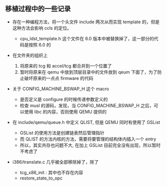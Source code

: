 ## 移植过程中的一些记录

- 存在一种编程方法，将一个头文件 include 两次从而实现 template 的，但是这种方法会影响 ccls 的定位。
  - cpu_ldst_template.h 这个文件在 6.0 版本中被替换掉了，这一部分的代码是按照 6.0 的
- 在文件夹的组织上
  1. 将原来的 tcg 和 accel/tcg 都合并到一个位置了
  2. 暂时将原来在 qemu 中放到顶层目录中的文件放到 qeum 下面了，为了防止破坏原来的一点点 firmware 的代码
- 关于 CONFIG_MACHINE_BSWAP_H 这个 macro
    - 是否定义是 configure 的时候传递参数定义的
    - 检查 musl 的源码，发现，当 CONFIG_MACHINE_BSWAP_H 之后，可以使用 libc 的内容，否则使用 QEMU 提供的
- 在 include/qemu/queue.h 中定义 QLIST, 但是 QEMU 同时有使用了 GSList
  - GSList 的使用方法是创建链表然后管理指针
  - 而 QLIST 的方法内核的方法，需要将要管理的结构体内插入一个 entry
  - 所以，其实共存也问题不大, 在加上 GSList 目前完全没有出现，所以暂时不考虑了


- i386/translate.c 几乎被全部移除掉了，除了
    - tcg_x86_init : 其中也不存在内容
    - restore_state_to_opc
